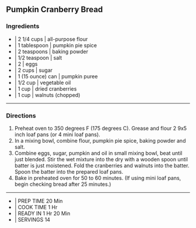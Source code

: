 ## Pumpkin Cranberry Bread

### Ingredients

* | 2 1/4 cups       | all-purpose flour
* | 1 tablespoon     | pumpkin pie spice
* | 2 teaspoons      | baking powder
* | 1/2 teaspoon     | salt
* | 2                | eggs
* | 2 cups           | sugar
* | 1 (15 ounce) can | pumpkin puree
* | 1/2 cup          | vegetable oil
* | 1 cup            | dried cranberries
* | 1 cup            | walnuts (chopped)

---

### Directions

1. Preheat oven to 350 degrees F (175 degrees C). Grease and flour
2 9x5 inch loaf pans (or 4 mini loaf pans).
2. In a mixing bowl, combine flour, pumpkin pie spice, baking powder
and salt.
3. Combine eggs, sugar, pumpkin and oil in small mixing bowl, beat
until just blended. Stir the wet mixture into the dry with a wooden
spoon until batter is just moistened. Fold the cranberries and walnuts
into the batter. Spoon the batter into the prepared loaf pans.
4. Bake in preheated oven for 50 to 60 minutes. (If using mini loaf
pans, begin checking bread after 25 minutes.)

---

* | PREP TIME	20 Min
* | COOK TIME	1 Hr
* | READY IN	1 Hr 20 Min
* | SERVINGS	14
